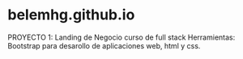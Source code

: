 # belemhg.github.io
PROYECTO 1: Landing de Negocio curso de full stack
Herramientas: Bootstrap  para desarollo de aplicaciones web, html y css. 
